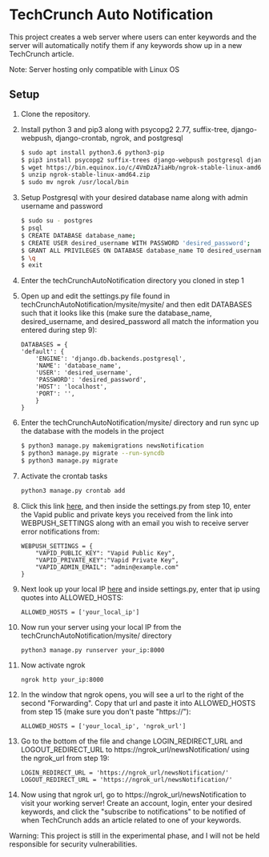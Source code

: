 # TechCrunch Auto Notification
This project creates a web server where users can enter keywords and the server will automatically notify 
them if any keywords show up in a new TechCrunch article. 

Note: Server hosting only compatible with Linux OS

## Setup
1. Clone the repository.

2. Install python 3 and pip3 along with psycopg2 2.77, suffix-tree, django-webpush, django-crontab,
ngrok, and postgresql
    ```bash
    $ sudo apt install python3.6 python3-pip
    $ pip3 install psycopg2 suffix-trees django-webpush postgresql django-crontab
    $ wget https://bin.equinox.io/c/4VmDzA7iaHb/ngrok-stable-linux-amd64.zip
    $ unzip ngrok-stable-linux-amd64.zip
    $ sudo mv ngrok /usr/local/bin
    ```
8. Setup Postgresql with your desired database name along with admin username and password
    ```bash
    $ sudo su - postgres
    $ psql
    $ CREATE DATABASE database_name;
    $ CREATE USER desired_username WITH PASSWORD 'desired_password';
    $ GRANT ALL PRIVILEGES ON DATABASE database_name TO desired_username;
    $ \q
    $ exit
    ```
9. Enter the techCrunchAutoNotification directory you cloned in step 1
10. Open up and edit the settings.py file found in techCrunchAutoNotification/mysite/mysite/ and then 
edit DATABASES such that it looks like this (make sure the database_name, desired_username, and desired_password
all match the information you entered during step 9): 
    ```
    DATABASES = {
    'default': {
        'ENGINE': 'django.db.backends.postgresql',
        'NAME': 'database_name',
        'USER': 'desired_username',
        'PASSWORD': 'desired_password',
        'HOST': 'localhost',
        'PORT': '',
        }
    }
    ``` 
11. Enter the techCrunchAutoNotification/mysite/ directory and run sync up the database with the 
models in the project
    ```bash
    $ python3 manage.py makemigrations newsNotification
    $ python3 manage.py migrate --run-syncdb
    $ python3 manage.py migrate
    ```
13. Activate the crontab tasks
    ```bash
    python3 manage.py crontab add
    ```
14. Click this link [here](https://web-push-codelab.glitch.me/), and then inside the settings.py from step
10, enter the Vapid public and private keys you received from the link into WEBPUSH_SETTINGS along with
an email you wish to receive server error notifications from:
    ```
    WEBPUSH_SETTINGS = {
        "VAPID_PUBLIC_KEY": "Vapid Public Key",
        "VAPID_PRIVATE_KEY":"Vapid Private Key",
        "VAPID_ADMIN_EMAIL": "admin@example.com"
    }
    ```
15. Next look up your local IP [here](https://www.whatismyip.com/) and inside settings.py, enter that ip using quotes into ALLOWED_HOSTS:
    ```
    ALLOWED_HOSTS = ['your_local_ip']
    ```
16. Now run your server using your local IP from the techCrunchAutoNotification/mysite/ directory
    ```
    python3 manage.py runserver your_ip:8000
    ```
18. Now activate ngrok
    ```
    ngrok http your_ip:8000
    ```
19. In the window that ngrok opens, you will see a url to the right of the second "Forwarding". Copy
that url and paste it into ALLOWED_HOSTS from step 15 (make sure you don't paste "https://"):
    ```
    ALLOWED_HOSTS = ['your_local_ip', 'ngrok_url']
    ```
20. Go to the bottom of the file and change LOGIN_REDIRECT_URL and LOGOUT_REDIRECT_URL to 
https://ngrok_url/newsNotification/ using the ngrok_url from step 19:
    ```
    LOGIN_REDIRECT_URL = 'https://ngrok_url/newsNotification/'
    LOGOUT_REDIRECT_URL = 'https://ngrok_url/newsNotification/'
    ```
21. Now using that ngrok url, go to https://ngrok_url/newsNotification to visit your working server! 
Create an account, login, enter your desired keywords, and click the "subscribe to notifications" to 
be notified of when TechCrunch adds an article related to one of your keywords. 


Warning: This project is still in the experimental phase, and I will not be held responsible for security vulnerabilities. 
